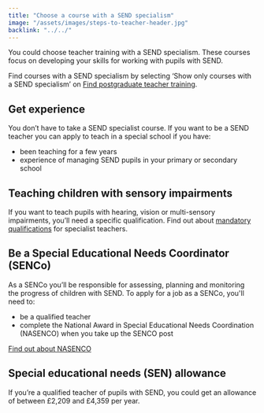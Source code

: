 ```yaml
---
title: "Choose a course with a SEND specialism"
image: "/assets/images/steps-to-teacher-header.jpg"
backlink: "../../"
---
```


<p>You could choose teacher training with a SEND specialism. These courses focus on developing your skills for working with pupils with SEND.</p>

<p>Find courses with a SEND specialism by selecting ‘Show only courses with a SEND specialism’ on <a href="https://www.gov.uk/find-postgraduate-teacher-training-courses/">Find postgraduate teacher training</a>.</p>

<h2>Get experience</h2>

<p>You don’t have to take a SEND specialist course. If you want to be a SEND teacher you can apply to teach in a special school if you have:</p>

  <ul>
  <li>been teaching for a few years</li>
  <li>experience of managing SEND pupils in your primary or secondary school</li>
  </ul>

<h2>Teaching children with sensory impairments</h2>

<p>If you want to teach pupils with hearing, vision or multi-sensory impairments, you’ll need a specific qualification. Find out about <a href="">mandatory qualifications</a> for specialist teachers.</p>

<h2>Be a Special Educational Needs Coordinator (SENCo)</h2>

<p>As a SENCo you’ll be responsible for assessing, planning and monitoring the progress of children with SEND. To apply for a job as a SENCo, you'll need to:</p>

  <ul>
  <li>be a qualified teacher</li>
  <li>complete the National Award in Special Educational Needs Coordination (NASENCO) when you take up the SENCO post</li>
  </ul>

<p><a href="https://nasen.org.uk/training-and-cpd.html">Find out about NASENCO</a></p>

<h2>Special educational needs (SEN) allowance</h2>

<p>If you’re a qualified teacher of pupils with SEND, you could get an allowance of between £2,209 and £4,359 per year.</p>
